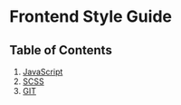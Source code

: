 # Frontend Style Guide
## Table of Contents

  1. [JavaScript](https://github.com/wesflo/styleguide/blob/master/javascript.md)
  2. [SCSS](https://github.com/wesflo/styleguide/blob/master/scss.md)
  3. [GIT](https://github.com/wesflo/styleguide/blob/master/git.md)

